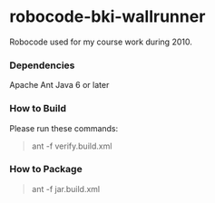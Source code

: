 robocode-bki-wallrunner
=======================

Robocode used for my course work during 2010.

### Dependencies
Apache Ant 
Java 6 or later

### How to Build

Please run these commands:

> ant -f verify.build.xml

### How to Package

> ant -f jar.build.xml